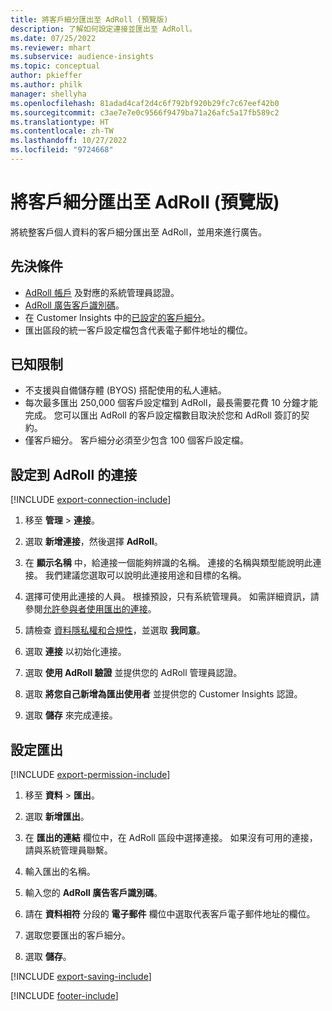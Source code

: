 ```yaml
---
title: 將客戶細分匯出至 AdRoll (預覽版)
description: 了解如何設定連接並匯出至 AdRoll。
ms.date: 07/25/2022
ms.reviewer: mhart
ms.subservice: audience-insights
ms.topic: conceptual
author: pkieffer
ms.author: philk
manager: shellyha
ms.openlocfilehash: 81adad4caf2d4c6f792bf920b29fc7c67eef42b0
ms.sourcegitcommit: c3ae7e7e0c9566f9479ba71a26afc5a17fb589c2
ms.translationtype: HT
ms.contentlocale: zh-TW
ms.lasthandoff: 10/27/2022
ms.locfileid: "9724668"
---
```

# <a name="export-segments-to-adroll-preview"></a>將客戶細分匯出至 AdRoll (預覽版)

將統整客戶個人資料的客戶細分匯出至 AdRoll，並用來進行廣告。

## <a name="prerequisites"></a>先決條件

- [AdRoll 帳戶](https://www.adroll.com/) 及對應的系統管理員認證。
- [AdRoll 廣告客戶識別碼](https://help.adroll.com/hc/articles/212011838-Advertiser-Profiles)。
- 在 Customer Insights 中的[已設定的客戶細分](segments.md)。
- 匯出區段的統一客戶設定檔包含代表電子郵件地址的欄位。

## <a name="known-limitations"></a>已知限制

- 不支援與自備儲存體 (BYOS) 搭配使用的私人連結。
- 每次最多匯出 250,000 個客戶設定檔到 AdRoll，最長需要花費 10 分鐘才能完成。 您可以匯出 AdRoll 的客戶設定檔數目取決於您和 AdRoll 簽訂的契約。
- 僅客戶細分。 客戶細分必須至少包含 100 個客戶設定檔。

## <a name="set-up-connection-to-adroll"></a>設定到 AdRoll 的連接

[!INCLUDE [export-connection-include](includes/export-connection-admn.md)]

1. 移至 **管理** > **連接**。

1. 選取 **新增連接**，然後選擇 **AdRoll**。

1. 在 **顯示名稱** 中，給連接一個能夠辨識的名稱。 連接的名稱與類型能說明此連接。 我們建議您選取可以說明此連接用途和目標的名稱。

1. 選擇可使用此連接的人員。 根據預設，只有系統管理員。 如需詳細資訊，請參閱[允許參與者使用匯出的連接](connections.md#allow-contributors-to-use-a-connection-for-exports)。

1. 請檢查 [資料隱私權和合規性](connections.md#data-privacy-and-compliance)，並選取 **我同意**。

1. 選取 **連接** 以初始化連接。

1. 選取 **使用 AdRoll 驗證** 並提供您的 AdRoll 管理員認證。

1. 選取 **將您自己新增為匯出使用者** 並提供您的 Customer Insights 認證。

1. 選取 **儲存** 來完成連接。

## <a name="configure-an-export"></a>設定匯出

[!INCLUDE [export-permission-include](includes/export-permission.md)]

1. 移至 **資料** > **匯出**。

1. 選取 **新增匯出**。

1. 在 **匯出的連結** 欄位中，在 AdRoll 區段中選擇連接。 如果沒有可用的連接，請與系統管理員聯繫。

1. 輸入匯出的名稱。

1. 輸入您的 **AdRoll 廣告客戶識別碼**。

1. 請在 **資料相符** 分段的 **電子郵件** 欄位中選取代表客戶電子郵件地址的欄位。

1. 選取您要匯出的客戶細分。

1. 選取 **儲存**。

[!INCLUDE [export-saving-include](includes/export-saving.md)]

[!INCLUDE [footer-include](includes/footer-banner.md)]
